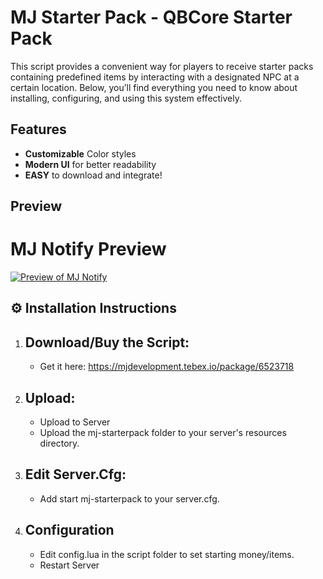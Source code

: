 # MJ Starter Pack - QBCore Starter Pack

This script provides a convenient way for players to receive starter packs containing predefined items by interacting with a designated NPC at a certain location. Below, you’ll find everything you need to know about installing, configuring, and using this system effectively.

## Features
- **Customizable** Color styles
- **Modern UI** for better readability
- **EASY** to download and integrate!

## Preview
# MJ Notify Preview
[![Preview of MJ Notify](https://img.youtube.com/vi/JARpJrShY34/maxresdefault.jpg)](https://www.youtube.com/watch?v=JARpJrShY34)


## ⚙️ Installation Instructions 

1. ## Download/Buy the Script:
   - Get it here: https://mjdevelopment.tebex.io/package/6523718

3. ## Upload:  
   - Upload to Server
   - Upload the mj-starterpack folder to your server's resources directory.

4. ## Edit Server.Cfg: 
   - Add start mj-starterpack to your server.cfg.
  
5. ## Configuration
    - Edit config.lua in the script folder to set starting money/items.
    - Restart Server
